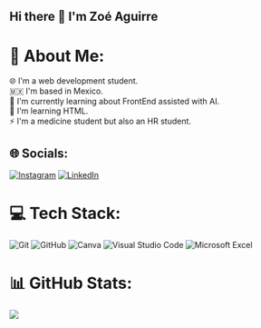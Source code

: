 ## Hi there 👋 I'm Zoé Aguirre
# 💫 About Me:
🌐 I'm a web development student.<br>🇲🇽 I'm based in Mexico.<br>👾 I'm currently learning about FrontEnd assisted with AI.<br>📌 I'm learning HTML.<br>⚡ I'm a medicine student but also an HR student.<br>


## 🌐 Socials:
[![Instagram](https://img.shields.io/badge/Instagram-%23E4405F.svg?logo=Instagram&logoColor=white)](https://instagram.com/https://www.instagram.com/zoeaguirrevillasenor/profilecard/?igsh=MTFpeWJlMHp3Y3Zybw==) [![LinkedIn](https://img.shields.io/badge/LinkedIn-%230077B5.svg?logo=linkedin&logoColor=white)](https://linkedin.com/in/www.linkedin.com/in/telma-zoé-aguirre-villaseñor-624b95271)

# 💻 Tech Stack:
![Git](https://img.shields.io/badge/git-%23F05033.svg?style=for-the-badge&logo=git&logoColor=white) ![GitHub](https://img.shields.io/badge/github-%23121011.svg?style=for-the-badge&logo=github&logoColor=white) ![Canva](https://img.shields.io/badge/Canva-%2300C4CC.svg?style=for-the-badge&logo=Canva&logoColor=white) ![Visual Studio Code](https://img.shields.io/badge/Visual%20Studio%20Code-0078d7.svg?style=for-the-badge&logo=visual-studio-code&logoColor=white)  ![Microsoft Excel](https://img.shields.io/badge/Microsoft_Excel-217346?style=for-the-badge&logo=microsoft-excel&logoColor=white)  
# 📊 GitHub Stats:
![](https://github-readme-stats.vercel.app/api/top-langs/?username=ZAV000&theme=dark&hide_border=false&include_all_commits=false&count_private=false&layout=compact)
